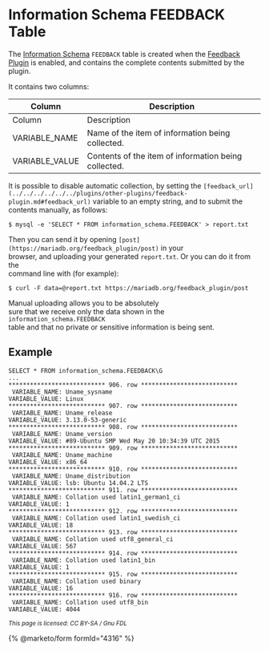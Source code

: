 # Information Schema FEEDBACK Table

The [Information Schema](../) `FEEDBACK` table is created when the [Feedback Plugin](../../../../../plugins/other-plugins/feedback-plugin.md) is enabled, and contains the complete contents submitted by the plugin.

It contains two columns:

| Column          | Description                                          |
| --------------- | ---------------------------------------------------- |
| Column          | Description                                          |
| VARIABLE\_NAME  | Name of the item of information being collected.     |
| VARIABLE\_VALUE | Contents of the item of information being collected. |

It is possible to disable automatic collection, by setting the `[feedback_url](../../../../../../plugins/other-plugins/feedback-plugin.md#feedback_url)` variable to an empty string, and to submit the contents manually, as follows:

```
$ mysql -e 'SELECT * FROM information_schema.FEEDBACK' > report.txt
```

Then you can send it by opening `[post](https://mariadb.org/feedback_plugin/post)` in your\
browser, and uploading your generated `report.txt`. Or you can do it from the\
command line with (for example):

```
$ curl -F data=@report.txt https://mariadb.org/feedback_plugin/post
```

Manual uploading allows you to be absolutely\
sure that we receive only the data shown in the `information_schema.FEEDBACK`\
table and that no private or sensitive information is being sent.

## Example

```
SELECT * FROM information_schema.FEEDBACK\G
...
*************************** 906. row ***************************
 VARIABLE_NAME: Uname_sysname
VARIABLE_VALUE: Linux
*************************** 907. row ***************************
 VARIABLE_NAME: Uname_release
VARIABLE_VALUE: 3.13.0-53-generic
*************************** 908. row ***************************
 VARIABLE_NAME: Uname_version
VARIABLE_VALUE: #89-Ubuntu SMP Wed May 20 10:34:39 UTC 2015
*************************** 909. row ***************************
 VARIABLE_NAME: Uname_machine
VARIABLE_VALUE: x86_64
*************************** 910. row ***************************
 VARIABLE_NAME: Uname_distribution
VARIABLE_VALUE: lsb: Ubuntu 14.04.2 LTS
*************************** 911. row ***************************
 VARIABLE_NAME: Collation used latin1_german1_ci
VARIABLE_VALUE: 1
*************************** 912. row ***************************
 VARIABLE_NAME: Collation used latin1_swedish_ci
VARIABLE_VALUE: 18
*************************** 913. row ***************************
 VARIABLE_NAME: Collation used utf8_general_ci
VARIABLE_VALUE: 567
*************************** 914. row ***************************
 VARIABLE_NAME: Collation used latin1_bin
VARIABLE_VALUE: 1
*************************** 915. row ***************************
 VARIABLE_NAME: Collation used binary
VARIABLE_VALUE: 16
*************************** 916. row ***************************
 VARIABLE_NAME: Collation used utf8_bin
VARIABLE_VALUE: 4044
```

<sub>_This page is licensed: CC BY-SA / Gnu FDL_</sub>

{% @marketo/form formId="4316" %}
